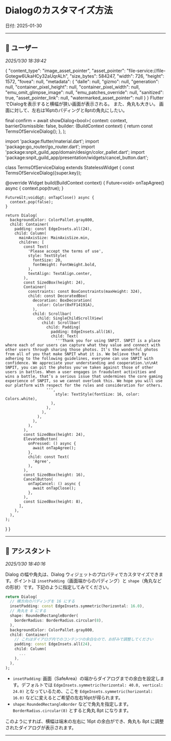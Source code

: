# Dialogのカスタマイズ方法

日付: 2025-01-30

---

## 👤 ユーザー
*2025/1/30 18:39:42*

{
  "content_type": "image_asset_pointer",
  "asset_pointer": "file-service://file-Gotegw6UkaHCy32aUqrALh",
  "size_bytes": 584247,
  "width": 726,
  "height": 1572,
  "fovea": null,
  "metadata": {
    "dalle": null,
    "gizmo": null,
    "generation": null,
    "container_pixel_height": null,
    "container_pixel_width": null,
    "emu_omit_glimpse_image": null,
    "emu_patches_override": null,
    "sanitized": true,
    "asset_pointer_link": null,
    "watermarked_asset_pointer": null
  }
}
FlutterでDialogを表示すると横幅が狭い画面が表示される。
また、角丸も大きい。
画面に対して、左右は16ptのパディングと8ptの角丸にしたい。


final confirm = await showDialog&lt;bool&gt;(
            context: context,
            barrierDismissible: false,
            builder: (BuildContext context) {
              return const TermsOfServiceDialog();
            },
          );


import 'package:flutter/material.dart';
import 'package:go_router/go_router.dart';
import 'package:snpit_guild_app/domain/design/color_pallet.dart';
import 'package:snpit_guild_app/presentation/widgets/cancel_button.dart';

class TermsOfServiceDialog extends StatelessWidget {
  const TermsOfServiceDialog({super.key});

  @override
  Widget build(BuildContext context) {
    Future&lt;void&gt; onTapAgree() async {
      context.pop(true);
    }

    Future&lt;void&gt; onTapClose() async {
      context.pop(false);
    }

    return Dialog(
      backgroundColor: ColorPallet.gray800,
      child: Container(
        padding: const EdgeInsets.all(24),
        child: Column(
          mainAxisSize: MainAxisSize.min,
          children: [
            const Text(
              'Please accept the terms of use',
              style: TextStyle(
                fontSize: 20,
                fontWeight: FontWeight.bold,
              ),
              textAlign: TextAlign.center,
            ),
            const SizedBox(height: 24),
            Container(
              constraints: const BoxConstraints(maxHeight: 324),
              child: const DecoratedBox(
                decoration: BoxDecoration(
                  color: Color(0xFF14191A),
                ),
                child: Scrollbar(
                  child: SingleChildScrollView(
                    child: Scrollbar(
                      child: Padding(
                        padding: EdgeInsets.all(16),
                        child: Text(
                          '''Thank you for using SNPIT. SNPIT is a place where each of our users can capture what they value and connect with other users through sharing those photos. It's the wonderful photos from all of you that make SNPIT what it is. We believe that by adhering to the following guidelines, everyone can use SNPIT with confidence. We appreciate your understanding and cooperation.\n\nAt SNPIT, you can pit the photos you've taken against those of other users in battles. When a user engages in fraudulent activities and wins a battle, that’s a serious issue that undermines the core gaming experience of SNPIT, so we cannot overlook this. We hope you will use our platform with respect for the rules and consideration for others.
                      ''',
                          style: TextStyle(fontSize: 16, color: Colors.white),
                        ),
                      ),
                    ),
                  ),
                ),
              ),
            ),
            const SizedBox(height: 24),
            ElevatedButton(
              onPressed: () async {
                await onTapAgree();
              },
              child: const Text(
                'Agree',
              ),
            ),
            const SizedBox(height: 16),
            CancelButton(
              onTapCancel: () async {
                await onTapClose();
              },
            ),
            const SizedBox(height: 8),
          ],
        ),
      ),
    );
  }
}

---

## 🤖 アシスタント
*2025/1/30 18:40:16*

Dialog の幅や角丸は、Dialog ウィジェットのプロパティでカスタマイズできます。ポイントは `insetPadding`（画面端からのパディング）と `shape`（角丸などの形状）です。下記のように指定してみてください。

```dart
return Dialog(
  // 横方向のパディングを 16 にする
  insetPadding: const EdgeInsets.symmetric(horizontal: 16.0),
  // 角丸を 8 にする
  shape: RoundedRectangleBorder(
    borderRadius: BorderRadius.circular(8),
  ),
  backgroundColor: ColorPallet.gray800,
  child: Container(
    // これはダイアログ内でのコンテンツの余白なので、お好みで調整してください
    padding: const EdgeInsets.all(24),
    child: Column(
      ...
    ),
  ),
);
```

- `insetPadding`: 画面（SafeArea）の端からダイアログまでの余白を設定します。デフォルトでは `EdgeInsets.symmetric(horizontal: 40.0, vertical: 24.0)` となっているため、ここを `EdgeInsets.symmetric(horizontal: 16.0)` などに変えるとご希望の左右16ptが得られます。
- `shape`: `RoundedRectangleBorder` などで角丸を指定します。`BorderRadius.circular(8)` とすると角丸 8pt になります。  

このようにすれば、横幅は端末の左右に 16pt の余白ができ、角丸も 8pt に調整されたダイアログが表示されます。

---
